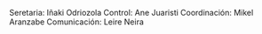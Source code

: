 Seretaria: Iñaki Odriozola
Control: Ane Juaristi
Coordinación: Mikel Aranzabe
Comunicación: Leire Neira